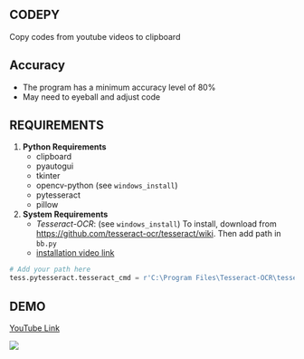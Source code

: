 ## CODEPY
Copy codes from youtube videos to clipboard

## Accuracy
* The program has a minimum accuracy level of 80%
* May need to eyeball and adjust code

## REQUIREMENTS
1. __Python Requirements__
    * clipboard
    * pyautogui
    * tkinter
    * opencv-python (see `windows_install`)
    * pytesseract
    * pillow
2. __System Requirements__
    * _Tesseract-OCR_: (see `windows_install`) To install, download from <https://github.com/tesseract-ocr/tesseract/wiki>. Then add path in `bb.py`
    * [installation video link](https://www.youtube.com/watch?v=4DrCIVS5U3Y&t=138s)
 ```python
# Add your path here
tess.pytesseract.tesseract_cmd = r'C:\Program Files\Tesseract-OCR\tesseract.exe'
```

## DEMO
[YouTube Link](https://youtu.be/bFv0ZPqCIDI)

![](output/demo.gif)